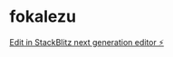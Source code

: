 # fokalezu

[Edit in StackBlitz next generation editor ⚡️](https://stackblitz.com/~/github.com/fokalezu/fokalezu)